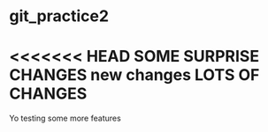 # git_practice2
<<<<<<< HEAD
SOME SURPRISE CHANGES
new changes
LOTS OF CHANGES
=======
Yo testing some more features

